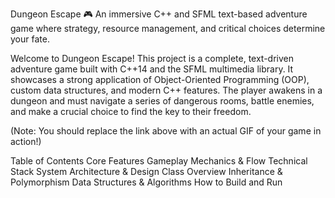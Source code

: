 Dungeon Escape 🎮
An immersive C++ and SFML text-based adventure game where strategy, resource management, and critical choices determine your fate.

Welcome to Dungeon Escape! This project is a complete, text-driven adventure game built with C++14 and the SFML multimedia library. It showcases a strong application of Object-Oriented Programming (OOP), custom data structures, and modern C++ features. The player awakens in a dungeon and must navigate a series of dangerous rooms, battle enemies, and make a crucial choice to find the key to their freedom.

(Note: You should replace the link above with an actual GIF of your game in action!)

Table of Contents
Core Features
Gameplay Mechanics & Flow
Technical Stack
System Architecture & Design
Class Overview
Inheritance & Polymorphism
Data Structures & Algorithms
How to Build and Run
